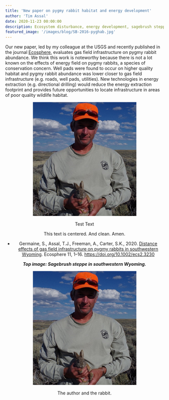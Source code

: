 ```yaml
---
title: 'New paper on pygmy rabbit habitat and energy development'
author: 'Tim Assal'
date: 2020-11-23 00:00:00
description: Ecosystem disturbance, energy development, sagebrush steppe, science communication 
featured_image: '/images/blog/SB-2016-pyghab.jpg'
---
```


Our new paper, led by my colleague at the USGS and recently published in the journal [Ecosphere](https://esajournals.onlinelibrary.wiley.com/doi/10.1002/ecs2.3230), evaluates gas field infrastructure on pygmy rabbit abundance.  We think this work is noteworthy because there is not a lot known on the effects of energy field on pygmy rabbits, a species of conservation concern.  Well pads were found to occur on higher quality habitat and pygmy rabbit abundance was lower closer to gas field infrastructure (e.g. roads, well pads, utilities). New technologies in energy extraction (e.g. directional drilling) would reduce the energy extraction footprint and provides future opportunities to locate infrastructure in areas of poor quality wildlife habitat.

<p align="center">
  <img alt="steve-pygrab" src="/images/blog/steve-pygrab.jpg">
  <center style="text-align:center>The author and the rabbit.</center>
</p> 
                 
<p style="color:gray; font-size:80%;" align="center">Test Text</p>

<center>This text is centered.  And clean.  Amen.</center>

*  Germaine, S., Assal, T.J., Freeman, A., Carter, S.K., 2020. [Distance effects of gas field infrastructure on pygmy rabbits in southwestern Wyoming](https://esajournals.onlinelibrary.wiley.com/doi/10.1002/ecs2.3230). Ecosphere 11, 1–16. https://doi.org/10.1002/ecs2.3230

***Top image: Sagebrush steppe in southwestern Wyoming.***

<p align="center">
  <img alt="steve-pygrab" src="/images/blog/steve-pygrab.jpg">
</p> 
<center>The author and the rabbit.</center>
